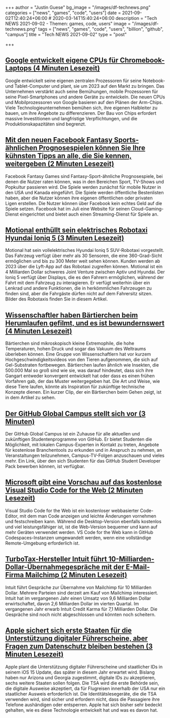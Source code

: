 +++
author = "Justin Guese"
bg_image = "/images/df-technews.png"
categories = ["news", "games", "code", "users"]
date = 2021-09-02T12:40:24+06:00 # 2020-03-14T15:40:24+06:00
description = "Tech NEWS 2021-09-02 - Themen: games, code, users"
image = "/images/df-technews.png"
tags = ["news", "games", "code", "users", "billion", "github", "campus"]
title = "Tech NEWS 2021-09-02"
type = "post"

+++

## [Google entwickelt eigene CPUs für Chromebook-Laptops (4 Minuten Lesezeit)](https://asia.nikkei.com/Business/Tech/Semiconductors/Google-developing-own-CPUs-for-Chromebook-laptops)

 Google entwickelt seine eigenen zentralen Prozessoren für seine Notebook- und Tablet-Computer und plant, sie um 2023 auf den Markt zu bringen. Das Unternehmen verstärkt auch seine Bemühungen, mobile Prozessoren für seine Pixel-Smartphones und andere Geräte zu entwickeln. Die neuen CPUs und Mobilprozessoren von Google basieren auf den Plänen der Arm-Chips. Viele Technologieunternehmen bemühen sich, ihre eigenen Halbleiter zu bauen, um ihre Angebote zu differenzieren. Der Bau von Chips erfordert massive Investitionen und langfristige Verpflichtungen, und die Produktionskapazitäten sind begrenzt.

## [Mit den neuen Facebook Fantasy Sports-ähnlichen Prognosespielen können Sie Ihre kühnsten Tipps an alle, die Sie kennen, weitergeben (2 Minuten Lesezeit)](https://www.theverge.com/2021/9/1/22652826/facebook-fantasy-games-prediction-sports-tv-shows-ios-android)

 Facebook Fantasy Games sind Fantasy-Sport-ähnliche Prognosespiele, bei denen die Nutzer raten können, was in den Bereichen Sport, TV-Shows und Popkultur passieren wird. Die Spiele werden zunächst für mobile Nutzer in den USA und Kanada eingeführt. Die Spiele werden öffentliche Bestenlisten haben, aber die Nutzer können ihre eigenen öffentlichen oder privaten Ligen erstellen. Die Nutzer können über Facebook kein echtes Geld auf die Spiele setzen. Facebook hat im Juli eine Website für seinen Cloud-Gaming-Dienst eingerichtet und bietet auch einen Streaming-Dienst für Spiele an.

## [Motional enthüllt sein elektrisches Robotaxi Hyundai Ioniq 5 (3 Minuten Lesezeit)](https://techcrunch.com/2021/08/31/motional-reveals-its-hyundai-ioniq-5-electric-robotaxi/)

 Motional hat sein vollelektrisches Hyundai Ioniq 5 SUV-Robotaxi vorgestellt. Das Fahrzeug verfügt über mehr als 30 Sensoren, die eine 360-Grad-Sicht ermöglichen und bis zu 300 Meter weit sehen können. Kunden werden ab 2023 über die Lyft-App auf das Robotaxi zugreifen können. Motional ist ein 4 Milliarden Dollar schweres Joint Venture zwischen Aptiv und Hyundai. Der Ioniq 5 verfügt über Displays, die es den Fahrern ermöglichen, während der Fahrt mit dem Fahrzeug zu interagieren. Er verfügt weiterhin über ein Lenkrad und andere Funktionen, die in herkömmlichen Fahrzeugen zu finden sind, aber die Fahrgäste dürfen nicht auf dem Fahrersitz sitzen. Bilder des Robotaxis finden Sie in diesem Artikel.

## [Wissenschaftler haben Bärtierchen beim Herumlaufen gefilmt, und es ist bewundernswert (4 Minuten Lesezeit)](https://www.vice.com/en/article/m7enw8/scientists-captured-footage-of-tardigrades-walking-around-and-its-adorable)

 Bärtierchen sind mikroskopisch kleine Extremophile, die hohe Temperaturen, hohen Druck und sogar das Vakuum des Weltraums überleben können. Eine Gruppe von Wissenschaftlern hat vor kurzem Hochgeschwindigkeitsvideos von den Tieren aufgenommen, die sich auf Gel-Substraten fortbewegen. Bärtierchen laufen ähnlich wie Insekten, die 500.000 Mal so groß sind wie sie, was darauf hindeutet, dass sich ihre Gangart entweder konvergent entwickelt hat oder dass es einen frühen Vorfahren gab, der das Muster weitergegeben hat. Die Art und Weise, wie diese Tiere laufen, könnte als Inspiration für zukünftige technische Konzepte dienen. Ein kurzer Clip, der ein Bärtierchen beim Gehen zeigt, ist in dem Artikel zu sehen.

## [Der GitHub Global Campus stellt sich vor (3 Minuten)](https://github.blog/2021-09-01-introducing-github-global-campus/)

 Der GitHub Global Campus ist ein Zuhause für alle aktuellen und zukünftigen Studentenprogramme von GitHub. Er bietet Studenten die Möglichkeit, mit lokalen Campus-Experten in Kontakt zu treten, Angebote für kostenlose Branchentools zu erkunden und in Anspruch zu nehmen, an Veranstaltungen teilzunehmen, Campus-TV-Folgen anzuschauen und vieles mehr. Ein Link, über den sich Studenten für das GitHub Student Developer Pack bewerben können, ist verfügbar.

## [Microsoft gibt eine Vorschau auf das kostenlose Visual Studio Code for the Web (2 Minuten Lesezeit)](https://www.theregister.com/2021/09/01/microsoft_previews_free_visual_studio/)

 Visual Studio Code for the Web ist ein kostenloser webbasierter Code-Editor, mit dem man Code anzeigen und leichte Änderungen vornehmen und festschreiben kann. Während die Desktop-Version ebenfalls kostenlos und viel leistungsfähiger ist, ist die Web-Version bequemer und kann auf mehr Geräten verwendet werden. VS Code for the Web kann in GitHub Codespaces-Instanzen umgewandelt werden, wenn eine vollständige Remote-Umgebung erforderlich ist.

## [TurboTax-Hersteller Intuit führt 10-Milliarden-Dollar-Übernahmegespräche mit der E-Mail-Firma Mailchimp (2 Minuten Lesezeit)](https://www.techradar.com/news/turbotax-maker-intuit-in-dollar10bn-takeover-talks-with-email-firm-mailchimp)

 Intuit führt Gespräche zur Übernahme von Mailchimp für 10 Milliarden Dollar. Mehrere Parteien sind derzeit am Kauf von Mailchimp interessiert. Intuit hat im vergangenen Jahr einen Umsatz von 9,6 Milliarden Dollar erwirtschaftet, davon 2,6 Milliarden Dollar im vierten Quartal. Im vergangenen Jahr erwarb Intuit Credit Karma für 7,1 Milliarden Dollar. Die Gespräche sind noch nicht abgeschlossen und könnten noch scheitern.

## [Apple sichert sich erste Staaten für die Unterstützung digitaler Führerscheine, aber Fragen zum Datenschutz bleiben bestehen (3 Minuten Lesezeit)](https://techcrunch.com/2021/09/01/apple-digital-licenses-privacy/)

 Apple plant die Unterstützung digitaler Führerscheine und staatlicher IDs in seinem iOS 15 Update, das später in diesem Jahr erwartet wird. Bislang haben nur Arizona und Georgia zugestimmt, digitale IDs zu akzeptieren, sechs weitere Staaten sollen folgen. Die TSA wird die erste Behörde sein, die digitale Ausweise akzeptiert, da für Flugreisen innerhalb der USA nur ein staatlicher Ausweis erforderlich ist. Die Identitätslesegeräte, die die TSA verwenden wird, sind sicher und erfordern nicht, dass die Passagiere ihre Telefone aushändigen oder entsperren. Apple hat sich bisher sehr bedeckt gehalten, wie es diese Technologie entwickelt hat und was es davon hat.

